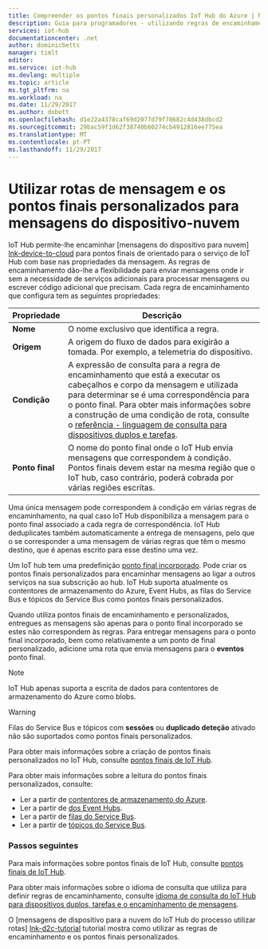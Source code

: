 ```yaml
---
title: Compreender os pontos finais personalizados IoT Hub do Azure | Microsoft Docs
description: Guia para programadores - utilizando regras de encaminhamento para encaminhar mensagens do dispositivo para nuvem para os pontos finais personalizados.
services: iot-hub
documentationcenter: .net
author: dominicbetts
manager: timlt
editor: 
ms.service: iot-hub
ms.devlang: multiple
ms.topic: article
ms.tgt_pltfrm: na
ms.workload: na
ms.date: 11/29/2017
ms.author: dobett
ms.openlocfilehash: d1e22a4378caf69d2077d79f78682c4d438dbcd2
ms.sourcegitcommit: 29bac59f1d62f38740b60274cb4912816ee775ea
ms.translationtype: MT
ms.contentlocale: pt-PT
ms.lasthandoff: 11/29/2017
---
```

# <a name="use-message-routes-and-custom-endpoints-for-device-to-cloud-messages"></a>Utilizar rotas de mensagem e os pontos finais personalizados para mensagens do dispositivo-nuvem

IoT Hub permite-lhe encaminhar [mensagens do dispositivo para nuvem] [ lnk-device-to-cloud] para pontos finais de orientado para o serviço de IoT Hub com base nas propriedades da mensagem. As regras de encaminhamento dão-lhe a flexibilidade para enviar mensagens onde ir sem a necessidade de serviços adicionais para processar mensagens ou escrever código adicional que precisam. Cada regra de encaminhamento que configura tem as seguintes propriedades:

| Propriedade      | Descrição |
| ------------- | ----------- |
| **Nome**      | O nome exclusivo que identifica a regra. |
| **Origem**    | A origem do fluxo de dados para exigirão a tomada. Por exemplo, a telemetria do dispositivo. |
| **Condição** | A expressão de consulta para a regra de encaminhamento que está a executar os cabeçalhos e corpo da mensagem e utilizada para determinar se é uma correspondência para o ponto final. Para obter mais informações sobre a construção de uma condição de rota, consulte o [referência - linguagem de consulta para dispositivos duplos e tarefas][lnk-devguide-query-language]. |
| **Ponto final**  | O nome do ponto final onde o IoT Hub envia mensagens que correspondem à condição. Pontos finais devem estar na mesma região que o IoT hub, caso contrário, poderá cobrada por várias regiões escritas. |

Uma única mensagem pode correspondem à condição em várias regras de encaminhamento, na qual caso IoT Hub disponibiliza a mensagem para o ponto final associado a cada regra de correspondência. IoT Hub deduplicates também automaticamente a entrega de mensagens, pelo que o se corresponder a uma mensagem de várias regras que têm o mesmo destino, que é apenas escrito para esse destino uma vez.

Um IoT hub tem uma predefinição [ponto final incorporado][lnk-built-in]. Pode criar os pontos finais personalizados para encaminhar mensagens ao ligar a outros serviços na sua subscrição ao hub. IoT Hub suporta atualmente os contentores de armazenamento do Azure, Event Hubs, as filas do Service Bus e tópicos do Service Bus como pontos finais personalizados.

Quando utiliza pontos finais de encaminhamento e personalizados, entregues as mensagens são apenas para o ponto final incorporado se estes não correspondem às regras. Para entregar mensagens para o ponto final incorporado, bem como relativamente a um ponto de final personalizado, adicione uma rota que envia mensagens para o **eventos** ponto final.

> [!NOTE]
> IoT Hub apenas suporta a escrita de dados para contentores de armazenamento do Azure como blobs.

> [!WARNING]
> Filas do Service Bus e tópicos com **sessões** ou **duplicado deteção** ativado não são suportados como pontos finais personalizados.

Para obter mais informações sobre a criação de pontos finais personalizados no IoT Hub, consulte [pontos finais de IoT Hub][lnk-devguide-endpoints].

Para obter mais informações sobre a leitura do pontos finais personalizados, consulte:

* Ler a partir de [contentores de armazenamento do Azure][lnk-getstarted-storage].
* Ler a partir de [dos Event Hubs][lnk-getstarted-eh].
* Ler a partir de [filas do Service Bus][lnk-getstarted-queue].
* Ler a partir de [tópicos do Service Bus][lnk-getstarted-topic].

### <a name="next-steps"></a>Passos seguintes

Para mais informações sobre pontos finais de IoT Hub, consulte [pontos finais de IoT Hub][lnk-devguide-endpoints].

Para obter mais informações sobre o idioma de consulta que utiliza para definir regras de encaminhamento, consulte [idioma de consulta do IoT Hub para dispositivos duplos, tarefas e o encaminhamento de mensagens][lnk-devguide-query-language].

O [mensagens de dispositivo para a nuvem do IoT Hub do processo utilizar rotas] [ lnk-d2c-tutorial] tutorial mostra como utilizar as regras de encaminhamento e os pontos finais personalizados.

[lnk-built-in]: iot-hub-devguide-messages-read-builtin.md
[lnk-device-to-cloud]: iot-hub-devguide-messages-d2c.md
[lnk-devguide-query-language]: iot-hub-devguide-query-language.md
[lnk-devguide-endpoints]: iot-hub-devguide-endpoints.md
[lnk-d2c-tutorial]: iot-hub-csharp-csharp-process-d2c.md
[lnk-getstarted-eh]: ../event-hubs/event-hubs-csharp-ephcs-getstarted.md
[lnk-getstarted-queue]: ../service-bus-messaging/service-bus-dotnet-get-started-with-queues.md
[lnk-getstarted-topic]: ../service-bus-messaging/service-bus-dotnet-how-to-use-topics-subscriptions.md
[lnk-getstarted-storage]: ../storage/blobs/storage-blobs-introduction.md
